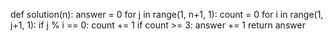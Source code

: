 def solution(n):
    answer = 0
    for j in range(1, n+1, 1):
        count = 0
        for i in range(1, j+1, 1):
            if j % i == 0:
                count += 1
        if count >= 3:
            answer += 1
    return answer